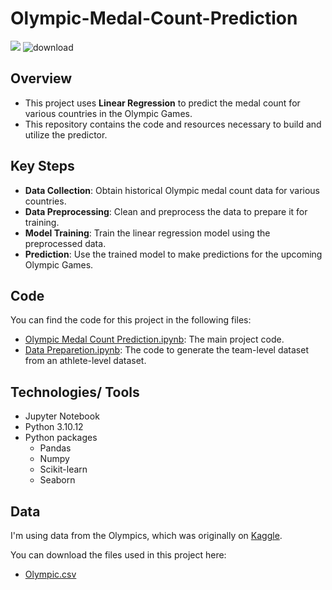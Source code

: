 # Olympic-Medal-Count-Prediction
![](https://github.com/LasithaAmarasinghe/Olympic-Medal-Count-Prediction/assets/106037441/66150f8b-b49e-4af1-9236-9d356a64ab76)
![download](https://github.com/LasithaAmarasinghe/Olympic-Medal-Count-Prediction/assets/106037441/c9dad61d-acd3-4113-a38f-db9d6b6e59e8)


## Overview

- This project uses **Linear Regression** to predict the medal count for various countries in the Olympic Games. 
- This repository contains the code and resources necessary to build and utilize the predictor.

## Key Steps

- **Data Collection**: Obtain historical Olympic medal count data for various countries.
- **Data Preprocessing**: Clean and preprocess the data to prepare it for training.
- **Model Training**: Train the linear regression model using the preprocessed data.
- **Prediction**: Use the trained model to make predictions for the upcoming Olympic Games.

## Code

You can find the code for this project in the following files:

- [Olympic Medal Count Prediction.ipynb](https://github.com/LasithaAmarasinghe/Olympic-Medal-Count-Prediction/blob/4a6fb8e1f865840f4dd589a667c3b327f050edeb/Olympic%20Medal%20Count%20Prediction.ipynb): The main project code.
- [Data Preparetion.ipynb](https://github.com/LasithaAmarasinghe/Olympic-Medal-Count-Prediction/blob/4a6fb8e1f865840f4dd589a667c3b327f050edeb/Data%20Prep.ipynb): The code to generate the team-level dataset from an athlete-level dataset.

## Technologies/ Tools

* Jupyter Notebook
* Python 3.10.12
* Python packages
  * Pandas
  * Numpy
  * Scikit-learn
  * Seaborn

## Data

I'm using data from the Olympics, which was originally on [Kaggle](https://www.kaggle.com/datasets/heesoo37/120-years-of-olympic-history-athletes-and-results).

You can download the files used in this project here:
* [Olympic.csv](https://github.com/LasithaAmarasinghe/Olympic-Medal-Count-Prediction/blob/af2fcbcb2e5e7680be7a7a1985b3b0e90f043cc0/Olympic.csv)
